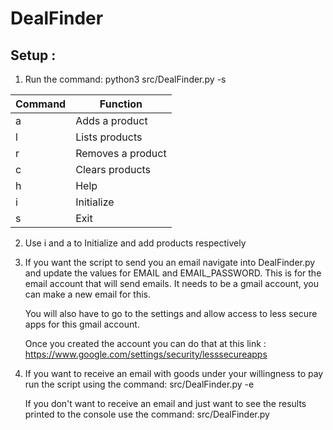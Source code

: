 # DealFinder

## Setup : 

1. Run the command: python3 src/DealFinder.py -s

Command       | Function
------------- | -------------
a             | Adds a product
l             | Lists products
r             | Removes a product
c             | Clears products
h             | Help
i             | Initialize
s             | Exit

2. Use i and a to Initialize and add products respectively

3. If you want the script to send you an email navigate into DealFinder.py and update 
   the values for EMAIL and EMAIL_PASSWORD. This is for the email account that will send 
   emails. It needs to be a gmail account, you can make a new email for this. 
   
   You will also have to go to the settings and allow access to less secure apps for this 
   gmail account.
   
   Once you created the account you can do that at this link : 
   https://www.google.com/settings/security/lesssecureapps 
   
4. If you want to receive an email with goods under your willingness to pay run the script
   using the command: src/DealFinder.py -e
   
   If you don't want to receive an email and just want to see the results printed to the 
   console use the command: src/DealFinder.py
